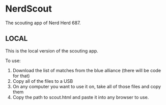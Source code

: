# NerdScout
The scouting app of Nerd Herd 687.

## LOCAL

This is the local version of the scouting app.

To use:
1. Download the list of matches from the blue alliance (there will be code for that)
2. Copy all of the files to a USB
3. On any computer you want to use it on, take all of those files and copy them
4. Copy the path to scout.html and paste it into any browser to use.
